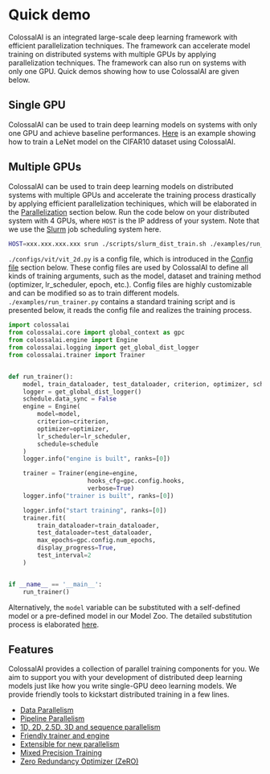 # Quick demo

ColossalAI is an integrated large-scale deep learning framework with efficient parallelization techniques. The framework
can accelerate model training on distributed systems with multiple GPUs by applying parallelization techniques. The
framework can also run on systems with only one GPU. Quick demos showing how to use ColossalAI are given below.

## Single GPU

ColossalAI can be used to train deep learning models on systems with only one GPU and achieve baseline
performances. [Here](https://colab.research.google.com/drive/1fJnqqFzPuzZ_kn1lwCpG2nh3l2ths0KE?usp=sharing#scrollTo=cQ_y7lBG09LS)
is an example showing how to train a LeNet model on the CIFAR10 dataset using ColossalAI.

## Multiple GPUs

ColossalAI can be used to train deep learning models on distributed systems with multiple GPUs and accelerate the
training process drastically by applying efficient parallelization techiniques, which will be elaborated in
the [Parallelization](parallelization.md) section below. Run the code below on your distributed system with 4 GPUs,
where `HOST` is the IP address of your system. Note that we use
the [Slurm](https://slurm.schedmd.com/documentation.html) job scheduling system here.

```bash
HOST=xxx.xxx.xxx.xxx srun ./scripts/slurm_dist_train.sh ./examples/run_trainer.py ./configs/vit/vit_2d.py
```

`./configs/vit/vit_2d.py` is a config file, which is introduced in the [Config file](config.md) section below. These
config files are used by ColossalAI to define all kinds of training arguments, such as the model, dataset and training
method (optimizer, lr_scheduler, epoch, etc.). Config files are highly customizable and can be modified so as to train
different models.
`./examples/run_trainer.py` contains a standard training script and is presented below, it reads the config file and
realizes the training process.

```python
import colossalai
from colossalai.core import global_context as gpc
from colossalai.engine import Engine
from colossalai.logging import get_global_dist_logger
from colossalai.trainer import Trainer


def run_trainer():
    model, train_dataloader, test_dataloader, criterion, optimizer, schedule, lr_scheduler = colossalai.initialize()
    logger = get_global_dist_logger()
    schedule.data_sync = False
    engine = Engine(
        model=model,
        criterion=criterion,
        optimizer=optimizer,
        lr_scheduler=lr_scheduler,
        schedule=schedule
    )
    logger.info("engine is built", ranks=[0])

    trainer = Trainer(engine=engine,
                      hooks_cfg=gpc.config.hooks,
                      verbose=True)
    logger.info("trainer is built", ranks=[0])

    logger.info("start training", ranks=[0])
    trainer.fit(
        train_dataloader=train_dataloader,
        test_dataloader=test_dataloader,
        max_epochs=gpc.config.num_epochs,
        display_progress=True,
        test_interval=2
    )


if __name__ == '__main__':
    run_trainer()
```

Alternatively, the `model` variable can be substituted with a self-defined model or a pre-defined model in our Model
Zoo. The detailed substitution process is elaborated [here](model.md).

## Features

ColossalAI provides a collection of parallel training components for you. We aim to support you with your development of
distributed deep learning models just like how you write single-GPU deeo learning models. We provide friendly tools to
kickstart distributed training in a few lines.

- [Data Parallelism](parallelization.md)
- [Pipeline Parallelism](parallelization.md)
- [1D, 2D, 2.5D, 3D and sequence parallelism](parallelization.md)
- [Friendly trainer and engine](trainer_engine.md)
- [Extensible for new parallelism](add_your_parallel.md)
- [Mixed Precision Training](amp.md)
- [Zero Redundancy Optimizer (ZeRO)](zero.md)
